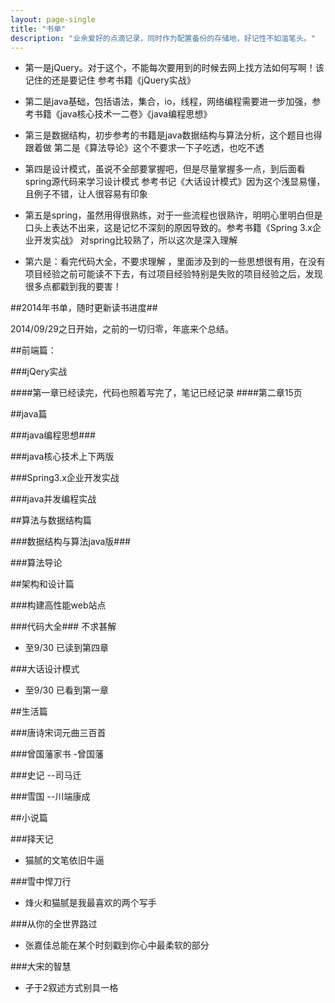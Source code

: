 ```yaml
---
layout: page-single
title: "书单"
description: "业余爱好的点滴记录，同时作为配置备份的存储地，好记性不如滥笔头。"
---
```


- 第一是jQuery。对于这个，不能每次要用到的时候去网上找方法如何写啊！该记住的还是要记住 参考书籍《jQuery实战》

- 第二是java基础，包括语法，集合，io，线程，网络编程需要进一步加强，参考书籍《java核心技术一二卷》《java编程思想》

- 第三是数据结构，初步参考的书籍是java数据结构与算法分析，这个题目也得跟着做  第二是《算法导论》这个不要求一下子吃透，也吃不透 

- 第四是设计模式，虽说不全部要掌握吧，但是尽量掌握多一点，到后面看spring源代码来学习设计模式  参考书记《大话设计模式》因为这个浅显易懂，且例子不错，让人很容易有印象

- 第五是spring，虽然用得很熟练，对于一些流程也很熟许，明明心里明白但是口头上表达不出来，这是记忆不深刻的原因导致的。参考书籍《Spring 3.x企业开发实战》 对spring比较熟了，所以这次是深入理解

- 第六是：看完代码大全，不要求理解 ，里面涉及到的一些思想很有用，在没有项目经验之前可能读不下去，有过项目经验特别是失败的项目经验之后，发现很多点都戳到我的要害！





##2014年书单，随时更新读书进度##

2014/09/29之日开始，之前的一切归零，年底来个总结。

##前端篇：

###jQery实战

####第一章已经读完，代码也照着写完了，笔记已经记录
####第二章15页


##java篇

###java编程思想###

###java核心技术上下两版

###Spring3.x企业开发实战

###java并发编程实战


##算法与数据结构篇

###数据结构与算法java版###

###算法导论


##架构和设计篇

###构建高性能web站点


###代码大全### 不求甚解

- 至9/30 已读到第四章 

###大话设计模式

- 至9/30 已看到第一章


##生活篇

###唐诗宋词元曲三百首

###曾国藩家书  -曾国藩

###史记 --司马迁

###雪国 --川端康成

##小说篇

###择天记  
- 猫腻的文笔依旧牛逼

###雪中悍刀行
- 烽火和猫腻是我最喜欢的两个写手

###从你的全世界路过
- 张嘉佳总能在某个时刻戳到你心中最柔软的部分

###大宋的智慧
- 孑于2叙述方式别具一格


